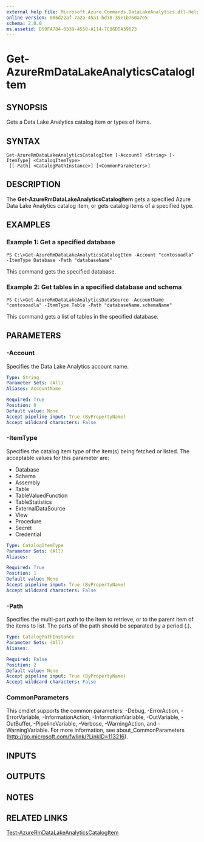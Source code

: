 ```yaml
---
external help file: Microsoft.Azure.Commands.DataLakeAnalytics.dll-Help.xml
online version: 006d22af-7a2a-45a1-bd38-35e1b750a7e5
schema: 2.0.0
ms.assetid: D59FA784-0339-4550-A114-7C86DDA39623
---
```


# Get-AzureRmDataLakeAnalyticsCatalogItem

## SYNOPSIS
Gets a Data Lake Analytics catalog item or types of items.

## SYNTAX

```
Get-AzureRmDataLakeAnalyticsCatalogItem [-Account] <String> [-ItemType] <CatalogItemType>
 [[-Path] <CatalogPathInstance>] [<CommonParameters>]
```

## DESCRIPTION
The **Get-AzureRmDataLakeAnalyticsCatalogItem** gets a specified Azure Data Lake Analytics catalog item, or gets catalog items of a specified type.

## EXAMPLES

### Example 1: Get a specified database
```
PS C:\>Get-AzureRmDataLakeAnalyticsCatalogItem -Account "contosoadla" -ItemType Database -Path "databaseName"
```

This command gets the specified database.

### Example 2: Get tables in a specified database and schema
```
PS C:\>Get-AzureRmDataLakeAnalyticsDataSource -AccountName "contosoadla" -ItemType Table -Path "databaseName.schemaName"
```

This command gets a list of tables in the specified database.

## PARAMETERS

### -Account
Specifies the Data Lake Analytics account name.

```yaml
Type: String
Parameter Sets: (All)
Aliases: AccountName

Required: True
Position: 0
Default value: None
Accept pipeline input: True (ByPropertyName)
Accept wildcard characters: False
```

### -ItemType
Specifies the catalog item type of the item(s) being fetched or listed.
The acceptable values for this parameter are:

- Database
- Schema
- Assembly
- Table
- TableValuedFunction
- TableStatistics
- ExternalDataSource
- View
- Procedure
- Secret
- Credential

```yaml
Type: CatalogItemType
Parameter Sets: (All)
Aliases: 

Required: True
Position: 1
Default value: None
Accept pipeline input: True (ByPropertyName)
Accept wildcard characters: False
```

### -Path
Specifies the multi-part path to the item to retrieve, or to the parent item of the items to list.
The parts of the path should be separated by a period (.).

```yaml
Type: CatalogPathInstance
Parameter Sets: (All)
Aliases: 

Required: False
Position: 2
Default value: None
Accept pipeline input: True (ByPropertyName)
Accept wildcard characters: False
```

### CommonParameters
This cmdlet supports the common parameters: -Debug, -ErrorAction, -ErrorVariable, -InformationAction, -InformationVariable, -OutVariable, -OutBuffer, -PipelineVariable, -Verbose, -WarningAction, and -WarningVariable. For more information, see about_CommonParameters (http://go.microsoft.com/fwlink/?LinkID=113216).

## INPUTS

## OUTPUTS

## NOTES

## RELATED LINKS

[Test-AzureRmDataLakeAnalyticsCatalogItem](./Test-AzureRmDataLakeAnalyticsCatalogItem.md)


